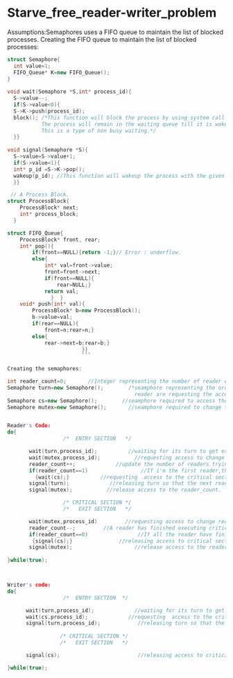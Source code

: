 # Starve_free_reader-writer_problem
Assumptions:Semaphores uses a FIFO queue to maintain the list of blocked processes.
Creating the FIFO queue to maintain the list of blocked processes:
``` cpp
struct Semaphore{
  int value=1;
  FIFO_Queue* K=new FIFO_Queue();
}
    
void wait(Semaphore *S,int* process_id){
  S->value--;
  if(S->value<0){
  S->K->push(process_id);
  block(); /*This function will block the process by using system call and will transfer it to the waiting queue.
           The process will remain in the waiting queue till it is waken up by the wakeup() system calls.
           This is a type of non busy waiting.*/
  }}
    
void signal(Semaphore *S){
  S->value=S->value+1;
  if(S->value<1){
  int* p_id =S->K->pop();
  wakeup(p_id); //This function will wakeup the process with the given p_id using system calls.
  }}

 // A Process Block.
struct ProcessBlock{
    ProcessBlock* next;
    int* process_block;
  }

struct FIFO_Queue{
    ProcessBlock* front, rear;
    int* pop(){
        if(front==NULL){return -1;}// Error : underflow.
        else{
            int* val=front->value;
            front=front->next;
            if(front==NULL){
                rear=NULL;}
            return val;
              }  }
    void* push(int* val){
        ProcessBlock* b=new ProcessBlock();
        b->value=val;
        if(rear==NULL){
            front=n;rear=n;}          
        else{
            rear->next=b;rear=b;}
                        }}
                        ```
    
Creating the semaphores:

int reader_count=0;       //Integer representing the number of reader executing critical section.
Semaphore turn=new Semaphore();        /*seamphore representing the order in which the writer and 
                                         reader are requesting the access to critical section.*/
Semaphore cs=new Semaphore();        //seamphore required to access the critical section.
Semaphore mutex=new Semaphore();       //seamphore required to change the reader_count variable.


Reader's Code:
do{
                  /*  ENTRY SECTION   */

       wait(turn,process_id);          //waiting for its turn to get executed.
       wait(mutex,process_id);           //requesting access to change reader_count.
       reader_count++;             //update the number of readers trying to access critical section .
       if(reader_count==1)                 //If i'm the first reader,then request access to critical section.
         {wait(cs);}          //requesting  access to the critical section for readers.
       signal(turn);             //releasing turn so that the next reader or writer can take the token and can be serviced.
       signal(mutex);           //release access to the reader_count.

                  /* CRITICAL SECTION */
                  /*   EXIT SECTION   */

       wait(mutex,process_id)         //requesting access to change reader_count         
       reader_count--;         //A reader has finished executing critical section and so the reader_count should be decrease by 1.
       if(reader_count==0)                //If all the reader have finished executing their critical section.
        {signal(cs);}               //releasing access to critical section for next reader or writer.
       signal(mutex);                    //release access to the reader_count.  
                      
}while(true);



Writer's code:
do{
                  /*  ENTRY SECTION  */

      wait(turn,process_id);             //waiting for its turn to get executed.
      wait(cs,process_id);             //requesting  access to the critical section.
      signal(turn,process_id);            //releasing turn so that the next reader or writer can take the token and can be serviced.
                                          
                 /* CRITICAL SECTION */
                 /*   EXIT SECTION   */

      signal(cs);                         //releasing access to critical section for next reader or writer

}while(true);
